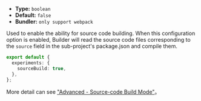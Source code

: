 - **Type:** `boolean`
- **Default:** `false`
- **Bundler:** `only support webpack`

Used to enable the ability for source code building. When this configuration option is enabled, Builder will read the source code files corresponding to the `source` field in the sub-project's package.json and compile them.

```ts
export default {
  experiments: {
    sourceBuild: true,
  },
};
```

More detail can see ["Advanced - Source-code Build Mode"](en/guide/advanced/source-build.md)。
